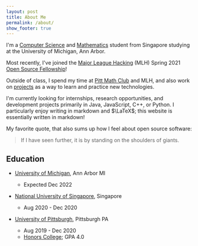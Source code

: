 ```yaml
---
layout: post
title: About Me
permalink: /about/
show_footer: true
---
```


I'm a [Computer Science](https://bulletin.engin.umich.edu/courses/eecs/) and [Mathematics](https://lsa.umich.edu/math/undergraduates/undergraduate-math-courses.html) student from Singapore studying at the University of Michigan, Ann Arbor.

Most recently, I've joined the [Major League Hacking](https://mlh.io/) (MLH) Spring 2021 [Open Source Fellowship](https://fellowship.mlh.io/programs/open-source)!

Outside of class, I spend my time at [Pitt Math Club](http://www.mathematics.pitt.edu/content/math-club-prime-numbers-patterns-and-applications) and MLH, and also work on [projects](./index.html#projects) as a way to learn and practice new technologies.

I'm currently looking for internships, research opportunities, and development projects primarily in Java, JavaScript, C++, or Python. I particularly enjoy writing in markdown and $\LaTeX$; this website is essentially written in markdown!

My favorite quote, that also sums up how I feel about open source software:
> If I have seen further, it is by standing on the shoulders of giants.

## Education

- [University of Michigan](https://cse.engin.umich.edu/), Ann Arbor MI
  - Expected Dec 2022

- [National University of Singapore](https://www.comp.nus.edu.sg/), Singapore
  - Aug 2020 - Dec 2020

- [University of Pittsburgh](https://www.sci.pitt.edu/), Pittsburgh PA
  - Aug 2019 - Dec 2020
  - [Honors College](https://www.honorscollege.pitt.edu/); GPA 4.0